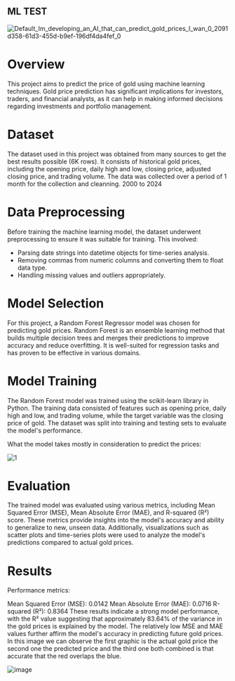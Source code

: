 ## ML TEST
![Default_Im_developing_an_AI_that_can_predict_gold_prices_I_wan_0_2091d358-61d3-455d-b9ef-196df4da4fef_0](https://github.com/dalr0p/AI-Gold-Prediction/assets/137183562/8fba934e-b51a-4507-a18d-897a4df6a969)

# Overview
This project aims to predict the price of gold using machine learning techniques. Gold price prediction has significant implications for investors, traders, and financial analysts, as it can help in making informed decisions regarding investments and portfolio management.

# Dataset
The dataset used in this project was obtained from many sources to get the best results possible (6K rows). It consists of historical gold prices, including the opening price, daily high and low, closing price, adjusted closing price, and trading volume. The data was collected over a period of 1 month for the collection and cleanning. 2000 to 2024

# Data Preprocessing
Before training the machine learning model, the dataset underwent preprocessing to ensure it was suitable for training. This involved:

- Parsing date strings into datetime objects for time-series analysis.
- Removing commas from numeric columns and converting them to float data type.
- Handling missing values and outliers appropriately.
  
# Model Selection
For this project, a Random Forest Regressor model was chosen for predicting gold prices. Random Forest is an ensemble learning method that builds multiple decision trees and merges their predictions to improve accuracy and reduce overfitting. It is well-suited for regression tasks and has proven to be effective in various domains.

# Model Training
The Random Forest model was trained using the scikit-learn library in Python. The training data consisted of features such as opening price, daily high and low, and trading volume, while the target variable was the closing price of gold. The dataset was split into training and testing sets to evaluate the model's performance.

What the model takes mostly in consideration to predict the prices: 

![1](https://github.com/dalr0p/AI-Gold-Prediction/assets/137183562/3bb71701-3ca1-491a-9359-5476dca9f51a)

# Evaluation
The trained model was evaluated using various metrics, including Mean Squared Error (MSE), Mean Absolute Error (MAE), and R-squared (R²) score. These metrics provide insights into the model's accuracy and ability to generalize to new, unseen data. Additionally, visualizations such as scatter plots and time-series plots were used to analyze the model's predictions compared to actual gold prices.

# Results
Performance metrics:

Mean Squared Error (MSE): 0.0142
Mean Absolute Error (MAE): 0.0716
R-squared (R²): 0.8364
These results indicate a strong model performance, with the R² value suggesting that approximately 83.64% of the variance in the gold prices is explained by the model. The relatively low MSE and MAE values further affirm the model's accuracy in predicting future gold prices.
In this image we can observe the first graphic is the actual gold price the second one the predicted price and the third one both combined is that accurate that the red overlaps the blue.

![image](https://github.com/dalr0p/AI-Gold-Prediction/assets/137183562/93abf2b7-a2cd-4718-a8e4-65ebe57d3c91)

